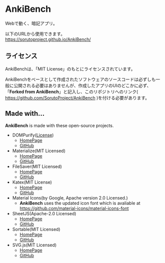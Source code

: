 # AnkiBench
Webで動く、暗記アプリ。

以下のURLから使用できます。  
https://sorutoproject.github.io/AnkiBench/


## ライセンス
AnkiBenchは、「MIT License」のもとにライセンスされています。

AnkiBenchをベースとして作成されたソフトウェアのソースコードは必ずしも一般に公開される必要はありませんが、作成したアプリのUIのどこかに必ず、「**Forked from AnkiBench**」と記入し、このリポジトリへのリンク( https://github.com/SorutoProject/AnkiBench )を付ける必要があります。

## Made with...
**AnkiBench** is made with these open-source projects.

* DOMPurify([License](https://github.com/cure53/DOMPurify/blob/main/LICENSE))
    * [HomePage](https://cure53.de/purify)
    * [GitHub](https://github.com/cure53/DOMPurify)
* Materialize(MIT Licensed)
    * [HomePage](https://materializecss.com/)
    * [GitHub](https://github.com/Dogfalo/materialize)
* FileSaver(MIT Licensed)
    * [HomePage](https://eligrey.com/blog/saving-generated-files-on-the-client-side/)
    * [GitHub](https://github.com/eligrey/FileSaver.js)
* Katex(MIT License)
    * [HomePage](https://katex.org/)
    * [GitHub](https://github.com/KaTeX/KaTeX)
* Material Icons(by Google, Apache version 2.0 Licensed.)
    * **AnkiBench** uses the updated icon font which is avaliable at https://github.com/material-icons/material-icons-font
* SheetJS(Apache-2.0 Licensed)
    * [HomePage](https://sheetjs.com/)
    * [GitHub](https://github.com/SheetJS/sheetjs)
* Sortable(MIT Licensed)
    * [HomePage](https://sortablejs.github.io/Sortable/)
    * [GitHub](https://github.com/SortableJS/Sortable)
* SVG.js(MIT Licensed)
    * [HomePage](https://svgjs.com/)
    * [GitHub](https://github.com/svgdotjs/svg.js)
